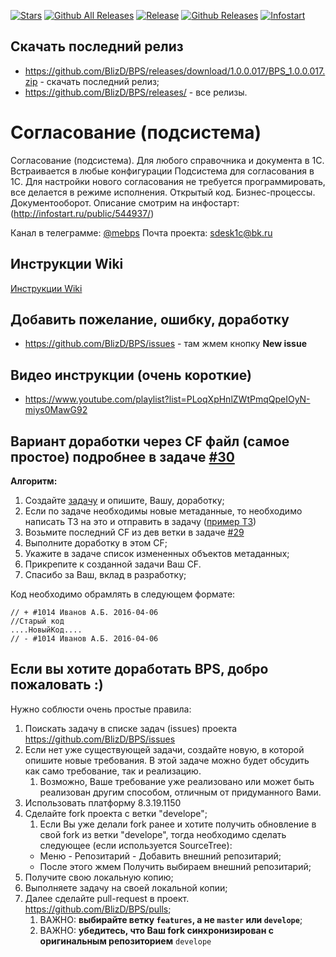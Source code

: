 [![Stars](https://img.shields.io/github/stars/BlizD/BPS.svg?label=Github%20%E2%98%85&a)](https://github.com/BlizD/BPS/stargazers)
[![Github All Releases](https://img.shields.io/github/downloads/BlizD/BPS/total.svg)](https://github.com/BlizD/BPS/releases)
[![Release](https://img.shields.io/github/tag/BlizD/BPS.svg?label=Last%20release&a)](https://github.com/BlizD/BPS/releases)
[![Github Releases](https://img.shields.io/github/downloads/BlizD/BPS/latest/total.svg)](https://github.com/BlizD/BPS/releases)
[![Infostart](https://img.shields.io/badge/infostart-downloads%20250-blue.svg)](https://infostart.ru/public/544937/)


## Скачать последний релиз ## 

* https://github.com/BlizD/BPS/releases/download/1.0.0.017/BPS_1.0.0.017.zip - скачать последний релиз;
* https://github.com/BlizD/BPS/releases/ - все релизы.

# Согласование (подсистема) #

Согласование (подсистема). Для любого справочника и документа в 1С. Встраивается в любые конфигурации
Подсистема для согласования в 1С. Для настройки нового согласования не требуется программировать, 
все делается в режиме исполнения. Открытый код. Бизнес-процессы. Документооборот.
Описание смотрим на инфостарт: (http://infostart.ru/public/544937/)
 
Канал в телеграмме: [@mebps](https://t.me/mebps)
Почта проекта: sdesk1c@bk.ru

## Инструкции Wiki ## 

[Инструкции Wiki](https://github.com/BlizD/BPS/wiki)

## Добавить пожелание, ошибку, доработку ## 
* https://github.com/BlizD/BPS/issues - там жмем кнопку **New issue**

## Видео инструкции (очень короткие) ##

* https://www.youtube.com/playlist?list=PLoqXpHnlZWtPmqQpeIOyN-miys0MawG92

## Вариант доработки через CF файл (самое простое) подробнее в задаче [#30](https://github.com/BlizD/BPS/issues/30)

**Алгоритм:**

1. Создайте [задачу](https://github.com/BlizD/BPS/issues) и опишите, Вашу, доработку;
1. Если по задаче необходимы новые метаданные, то необходимо написать ТЗ на это и отправить в задачу ([пример ТЗ](https://github.com/BlizD/Tasks/files/2544687/117_._031118.docx))
1. Возьмите последний CF из дев ветки в задаче [#29](https://github.com/BlizD/BPS/issues/29)
1. Выполните доработку в этом CF;
1. Укажите в задаче список измененных объектов метаданных;
1. Прикрепите к созданной задачи Ваш CF.
1. Спасибо за Ваш, вклад в разработку;

Код необходимо обрамлять в следующем формате: 
```
// + #1014 Иванов А.Б. 2016-04-06
//Старый код
....НовыйКод....
// - #1014 Иванов А.Б. 2016-04-06
```
##  Если вы хотите доработать BPS, добро пожаловать :)

Нужно соблюсти очень простые правила:

1. Поискать задачу в списке задач (issues) проекта https://github.com/BlizD/BPS/issues
1. Если нет уже существующей задачи, создайте новую, в которой опишите новые требования. В этой задаче можно будет обсудить как само требование, так и реализацию.
    1. Возможно, Ваше требование уже реализовано или может быть реализован другим способом, отличным от придуманного Вами.
1. Использовать платформу 8.3.19.1150
1. Сделайте fork проекта с ветки "develope";
    1. Если Вы уже делали fork ранее и хотите получить обновление в свой fork из ветки "develope", тогда необходимо сделать следующее (если используется SourceTree):
    * Меню - Репозитарий - Добавить внешний репозитарий;
    * После этого жмем Получить выбираем внешний репозитарий;
1. Получите свою локальную копию;
1. Выполняете задачу на своей локальной копии;
1. Далее сделайте pull-request в проект. https://github.com/BlizD/BPS/pulls;
    1. ВАЖНО: **выбирайте ветку `features`, а не `master` или `develope`**;
    1. ВАЖНО: **убедитесь, что Ваш fork синхронизирован с оригинальным репозиторием** `develope`